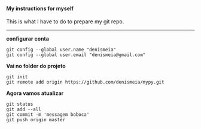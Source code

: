 

#### My instructions for myself
This is what I have to do to prepare my git repo.

---

**configurar conta**

	git config --global user.name "denismeia"
	git config --global user.email "denismeia@gmail.com"


**Vai no folder do projeto**

	git init
	git remote add origin https://github.com/denismeia/mypy.git


**Agora vamos atualizar**

	git status
	git add --all
	git commit -m 'messagem boboca'
	git push origin master
